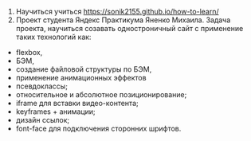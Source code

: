 1. Научиться учиться https://sonik2155.github.io/how-to-learn/
2. Проект студента Яндекс Практикума Яненко Михаила. Задача проекта, научиться созавать одностроничный сайт с применение таких технологий как: 

* flexbox, 
* БЭМ, 
* создание файловой структуры по БЭМ, 
* применение анимационных эффектов
* псевдоклассы;
* относительное и абсолютное позиционирование;
* iframe для вставки видео-контента;
* keyframes + анимации;
* дизайн ссылок;
* font-face для подключения сторонних шрифтов.
